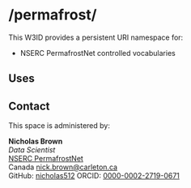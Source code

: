 # /permafrost/
This W3ID provides a persistent URI namespace for:
* NSERC PermafrostNet controlled vocabularies

## Uses


## Contact
This space is administered by:

**Nicholas Brown**  
*Data Scientist*  
[NSERC PermafrostNet](https://permafrostnet.ca)  
Canada
<nick.brown@carleton.ca>  
GitHub: [nicholas512](https://github.com/nicholas512) ORCID:  [0000-0002-2719-0671](https://orcid.org/0000-0002-2719-0671)  
